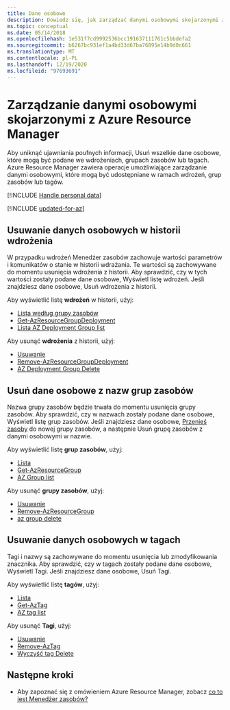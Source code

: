 ```yaml
---
title: Dane osobowe
description: Dowiedz się, jak zarządzać danymi osobowymi skojarzonymi z Azure Resource Manager operacjami.
ms.topic: conceptual
ms.date: 05/14/2018
ms.openlocfilehash: 1e531f7cd9992536bcc191637111761c5bbdefa2
ms.sourcegitcommit: b6267bc931ef1a4bd33d67ba76895e14b9d0c661
ms.translationtype: MT
ms.contentlocale: pl-PL
ms.lasthandoff: 12/19/2020
ms.locfileid: "97693691"
---
```

# <a name="manage-personal-data-associated-with-azure-resource-manager"></a>Zarządzanie danymi osobowymi skojarzonymi z Azure Resource Manager

Aby uniknąć ujawniania poufnych informacji, Usuń wszelkie dane osobowe, które mogą być podane we wdrożeniach, grupach zasobów lub tagach. Azure Resource Manager zawiera operacje umożliwiające zarządzanie danymi osobowymi, które mogą być udostępniane w ramach wdrożeń, grup zasobów lub tagów.

[!INCLUDE [Handle personal data](../../../includes/gdpr-intro-sentence.md)]

[!INCLUDE [updated-for-az](../../../includes/updated-for-az.md)]

## <a name="delete-personal-data-in-deployment-history"></a>Usuwanie danych osobowych w historii wdrożenia

W przypadku wdrożeń Menedżer zasobów zachowuje wartości parametrów i komunikatów o stanie w historii wdrażania. Te wartości są zachowywane do momentu usunięcia wdrożenia z historii. Aby sprawdzić, czy w tych wartości zostały podane dane osobowe, Wyświetl listę wdrożeń. Jeśli znajdziesz dane osobowe, Usuń wdrożenia z historii.

Aby wyświetlić listę **wdrożeń** w historii, użyj:

* [Lista według grupy zasobów](/rest/api/resources/deployments/listbyresourcegroup)
* [Get-AzResourceGroupDeployment](/powershell/module/az.resources/Get-AzResourceGroupDeployment)
* [Lista AZ Deployment Group list](/cli/azure/deployment/group#az_deployment_group_list)

Aby usunąć **wdrożenia** z historii, użyj:

* [Usuwanie](/rest/api/resources/deployments/delete)
* [Remove-AzResourceGroupDeployment](/powershell/module/az.resources/Remove-AzResourceGroupDeployment)
* [AZ Deployment Group Delete](/cli/azure/deployment/group#az_deployment_group_delete)

## <a name="delete-personal-data-in-resource-group-names"></a>Usuń dane osobowe z nazw grup zasobów

Nazwa grupy zasobów będzie trwała do momentu usunięcia grupy zasobów. Aby sprawdzić, czy w nazwach zostały podane dane osobowe, Wyświetl listę grup zasobów. Jeśli znajdziesz dane osobowe, [Przenieś zasoby](move-resource-group-and-subscription.md) do nowej grupy zasobów, a następnie Usuń grupę zasobów z danymi osobowymi w nazwie.

Aby wyświetlić listę **grup zasobów**, użyj:

* [Lista](/rest/api/resources/resourcegroups/list)
* [Get-AzResourceGroup](/powershell/module/az.resources/Get-AzResourceGroup)
* [AZ Group list](/cli/azure/group#az-group-list)

Aby usunąć **grupy zasobów**, użyj:

* [Usuwanie](/rest/api/resources/resourcegroups/delete)
* [Remove-AzResourceGroup](/powershell/module/az.resources/Remove-AzResourceGroup)
* [az group delete](/cli/azure/group#az-group-delete)

## <a name="delete-personal-data-in-tags"></a>Usuwanie danych osobowych w tagach

Tagi i nazwy są zachowywane do momentu usunięcia lub zmodyfikowania znacznika. Aby sprawdzić, czy w tagach zostały podane dane osobowe, Wyświetl Tagi. Jeśli znajdziesz dane osobowe, Usuń Tagi.

Aby wyświetlić listę **tagów**, użyj:

* [Lista](/rest/api/resources/tags/list)
* [Get-AzTag](/powershell/module/az.resources/Get-AzTag)
* [AZ tag list](/cli/azure/tag#az-tag-list)

Aby usunąć **Tagi**, użyj:

* [Usuwanie](/rest/api/resources/tags/delete)
* [Remove-AzTag](/powershell/module/az.resources/Remove-AzTag)
* [Wyczyść tag Delete](/cli/azure/tag#az-tag-delete)

## <a name="next-steps"></a>Następne kroki
* Aby zapoznać się z omówieniem Azure Resource Manager, zobacz [co to jest Menedżer zasobów?](overview.md)